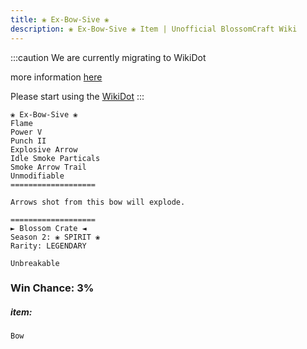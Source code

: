 ```yaml
---
title: ❀ Ex-Bow-Sive ❀
description: ❀ Ex-Bow-Sive ❀ Item | Unofficial BlossomCraft Wiki
---
```

:::caution
We are currently migrating to WikiDot

more information [here](/starter/home/)

Please start using the [WikiDot](https://unofficialblossomcraftwiki.wikidot.com/)
:::

```
❀ Ex-Bow-Sive ❀
Flame
Power V
Punch II
Explosive Arrow
Idle Smoke Particals
Smoke Arrow Trail
Unmodifiable
===================

Arrows shot from this bow will explode.

===================
► Blossom Crate ◄
Season 2: ❀ SPIRIT ❀
Rarity: LEGENDARY

Unbreakable
```
### Win Chance: 3%

##### item:
`Bow`